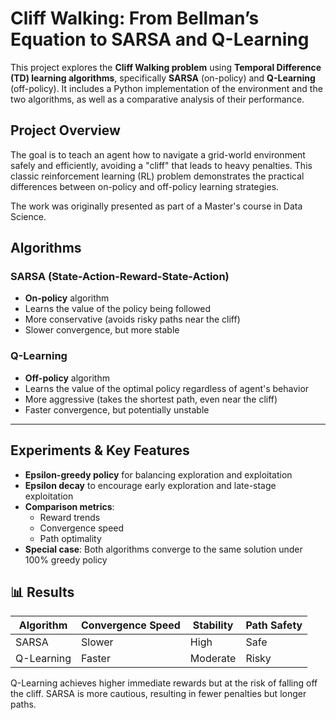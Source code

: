 # Cliff Walking: From Bellman’s Equation to SARSA and Q-Learning

This project explores the **Cliff Walking problem** using **Temporal Difference (TD) learning algorithms**, specifically **SARSA** (on-policy) and **Q-Learning** (off-policy). 
It includes a Python implementation of the environment and the two algorithms, as well as a comparative analysis of their performance.

## Project Overview

The goal is to teach an agent how to navigate a grid-world environment safely and efficiently, avoiding a "cliff" that leads to heavy penalties. 
This classic reinforcement learning (RL) problem demonstrates the practical differences between on-policy and off-policy learning strategies.

The work was originally presented as part of a Master's course in Data Science.

## Algorithms

### SARSA (State-Action-Reward-State-Action)
- **On-policy** algorithm
- Learns the value of the policy being followed
- More conservative (avoids risky paths near the cliff)
- Slower convergence, but more stable

### Q-Learning
- **Off-policy** algorithm
- Learns the value of the optimal policy regardless of agent's behavior
- More aggressive (takes the shortest path, even near the cliff)
- Faster convergence, but potentially unstable

---

## Experiments & Key Features

- **Epsilon-greedy policy** for balancing exploration and exploitation
- **Epsilon decay** to encourage early exploration and late-stage exploitation
- **Comparison metrics**:
  - Reward trends
  - Convergence speed
  - Path optimality
- **Special case**: Both algorithms converge to the same solution under 100% greedy policy


## 📊 Results

| Algorithm | Convergence Speed | Stability | Path Safety |
|----------|-------------------|-----------|-------------|
| SARSA    | Slower            | High      | Safe        |
| Q-Learning | Faster          | Moderate  | Risky       |

Q-Learning achieves higher immediate rewards but at the risk of falling off the cliff. 
SARSA is more cautious, resulting in fewer penalties but longer paths.
